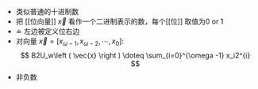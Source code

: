 - 类似普通的十进制数
- 把 [[位向量]]  $\vec{x}$ 看作一个二进制表示的数，每个[[位]] 取值为0 or 1
- $\doteq$ 左边被定义位右边
- 对向量 $\vec{x}=\left [ x_{\omega -1}, x_{\omega -2}, \cdots,x_0   \right ]:$
$$
B2U_w\left ( \vec{x}  \right ) \doteq \sum_{i=0}^{\omega -1} x_i2^{i} 
$$
- 非负数